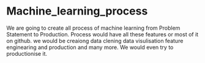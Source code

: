 # Machine_learning_process
We are going to create all process of machine learning from Problem Statement to Production.
Process would have all these features or most of it on github.
we would be creaiong data clening data visulisation feature enginearing and production and many more.
We would even try to productionise it.
